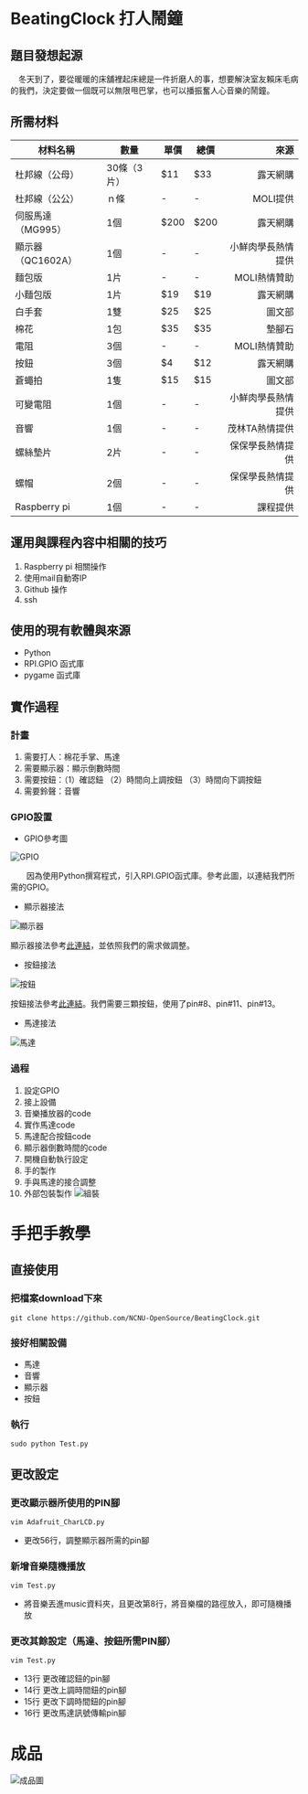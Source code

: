 # BeatingClock 打人鬧鐘

## 題目發想起源
  　冬天到了，要從暖暖的床舖裡起床總是一件折磨人的事，想要解決室友賴床毛病的我們，決定要做一個既可以無限甩巴掌，也可以播振奮人心音樂的鬧鐘。

## 所需材料
 材料名稱 | 數量 | 單價 | 總價 | 來源
------------ | ------------- | -------------| -------------| -------------:|
杜邦線（公母）|			30條（3片）|			$11|			$33|			露天網購|
杜邦線（公公）|			ｎ條|			-|			-|			MOLI提供|
伺服馬達（MG995）|			1個|			$200|			$200|			露天網購|
顯示器（QC1602A）|			1個|			-|			-|			小鮮肉學長熱情提供|
麵包版|			1片|			-|			-|			MOLI熱情贊助|
小麵包版|			1片|			$19|			$19|			露天網購|
白手套|			1雙|			$25|			$25|		  圖文部|
棉花|			1包|			$35|			$35|			墊腳石|
電阻|			3個|			-|			-|			MOLI熱情贊助|
按鈕|			3個|			$4|			$12|			露天網購|
蒼蠅拍|			1隻|			$15|			$15|			圖文部|
可變電阻|			1個|			-|			-|			小鮮肉學長熱情提供|
音響|			1個|			-|			-|			茂林TA熱情提供|
螺絲墊片|			2片|			-|			-|			保保學長熱情提供|
螺帽|			2個|			-|			-|			保保學長熱情提供|
Raspberry pi|			1個|			-|			-|			課程提供|

## 運用與課程內容中相關的技巧
 1. Raspberry pi 相關操作
 2. 使用mail自動寄IP
 3. Github 操作
 4. ssh

## 使用的現有軟體與來源
 - Python
 - RPI.GPIO 函式庫
 - pygame 函式庫



## 實作過程
### 計畫
 1. 需要打人：棉花手掌、馬達
 2. 需要顯示器：顯示倒數時間
 3. 需要按鈕：（1）確認鈕 （2）時間向上調按鈕 （3）時間向下調按鈕
 4. 需要鈴聲：音響

### GPIO設置

 - GPIO參考圖

 ![GPIO](https://github.com/NCNU-OpenSource/BeatingClock/raw/master/image/GPIO參考.png)

　　因為使用Python撰寫程式，引入RPI.GPIO函式庫。參考此圖，以連結我們所需的GPIO。
 - 顯示器接法

 ![顯示器](https://github.com/NCNU-OpenSource/BeatingClock/raw/master/image/顯示器連結.png)

 顯示器接法參考[此連結](http://raspberrypi.powersbrewery.com/project-10-16x2-lcd-alarm-clock-with-buzzer)，並依照我們的需求做調整。
 - 按鈕接法

 ![按鈕](https://github.com/NCNU-OpenSource/BeatingClock/raw/master/image/按鈕連結.jpg)

 按鈕接法參考[此連結](https://sites.google.com/site/raspberrypidiy/basic/gpioinput)。我們需要三顆按鈕，使用了pin#8、pin#11、pin#13。
 - 馬達接法

  ![馬達](https://github.com/NCNU-OpenSource/BeatingClock/raw/master/image/馬達連結.png)

### 過程
 1. 設定GPIO
 2. 接上設備
 3. 音樂播放器的code
 4. 實作馬達code
 5. 馬達配合按鈕code
 6. 顯示器倒數時間的code
 7. 開機自動執行設定
 8. 手的製作
 9. 手與馬達的接合調整
 10. 外部包裝製作
   ![組裝](https://github.com/NCNU-OpenSource/BeatingClock/raw/master/image/組裝.jpg)

# 手把手教學

## 直接使用

### 把檔案download下來
```
git clone https://github.com/NCNU-OpenSource/BeatingClock.git
```
### 接好相關設備
 - 馬達
 - 音響
 - 顯示器
 - 按鈕

### 執行
```
sudo python Test.py
```

## 更改設定

### 更改顯示器所使用的PIN腳
```
vim Adafruit_CharLCD.py
```
 - 更改56行，調整顯示器所需的pin腳

### 新增音樂隨機播放
```
vim Test.py
```
 - 將音樂丟進music資料夾，且更改第8行，將音樂檔的路徑放入，即可隨機播放

### 更改其餘設定（馬達、按鈕所需PIN腳）
```
vim Test.py
```
 - 13行 更改確認鈕的pin腳
 - 14行 更改上調時間鈕的pin腳
 - 15行 更改下調時間鈕的pin腳
 - 16行 更改馬達訊號傳輸pin腳  

# 成品
   ![成品圖](https://github.com/NCNU-OpenSource/BeatingClock/raw/master/image/成品圖.jpg)

